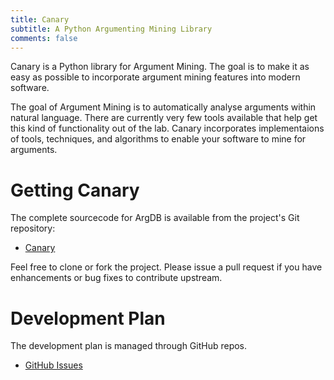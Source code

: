 ```yaml
---
title: Canary
subtitle: A Python Argumenting Mining Library
comments: false
---
```


Canary is a Python library for Argument Mining. The goal is to make it as easy as possible to incorporate argument mining features into modern software.

The goal of Argument Mining is to automatically analyse arguments within natural language. There are currently very few tools available that help get this kind of functionality out of the lab. Canary incorporates implementaions of tools, techniques, and algorithms to enable your software to mine for arguments.


# Getting Canary

The complete sourcecode for ArgDB is available from the project's Git repository:

* [Canary](https://github.com/Open-Argumentation/Canary)

Feel free to clone or fork the project. Please issue a pull request if you have enhancements or bug fixes to contribute upstream.

# Development Plan

The development plan is managed through GitHub repos.

* [GitHub Issues](https://github.com/Open-Argumentation/Canary/issues)

